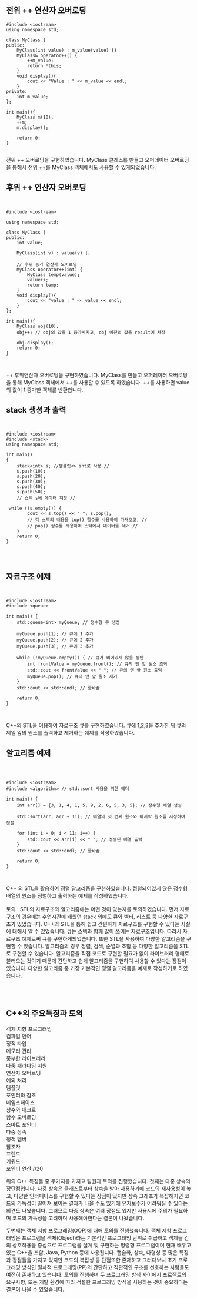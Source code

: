 <h2>전위 ++ 연산자 오버로딩</h2>

``` 
#include <iostream> 
using namespace std; 

class MyClass {
public:
    MyClass(int value) : m_value(value) {}
    MyClass& operator++() {
        ++m_value;
        return *this;
    }
    void display(){
        cout << "Value : " << m_value << endl; 
    }
private:
    int m_value;
};

int main(){
    MyClass m(10); 
    ++m; 
    m.display(); 
    
    return 0; 
}


```

전위 ++ 오버로딩을 구현하였습니다. MyClass 클래스를 만들고 오퍼레이터 오버로딩을 통해서 전위 ++를 
MyClass 객체에서도 사용할 수 있게되었습니다. 

<h2>후위 ++ 연산자 오버로딩</h2>

```


#include <iostream> 

using namespace std; 

class MyClass {
public:
    int value;

    MyClass(int v) : value(v) {}

    // 후위 증가 연산자 오버로딩
    MyClass operator++(int) {
        MyClass temp(value);
        value++;
        return temp;
    }
    void display(){
        cout << "value : " << value << endl; 
    }
};

int main(){
    MyClass obj(10);
    obj++; // obj의 값을 1 증가시키고, obj 이전의 값을 result에 저장
    
    obj.display(); 
    return 0; 
}



```



++ 후위연산자 오버로딩을 구현하였습니다. MyClass를 만들고 오퍼레이터 오버로딩을 통해 
MyClass 객체에서 ++를 사용할 수 있도록 하였습니다. ++를 사용하면 value의 값이 1 증가한 객체를 반환합니다.

<h2>stack 생성과 출력</h2>



```


#include <iostream>
#include <stack>
using namespace std;

int main()
{
    stack<int> s; //템플릿<> int로 사용 //
    s.push(10);
    s.push(20);
    s.push(30);
    s.push(40);
    s.push(50);
    // 스택 s에 데이터 저장 //
 
 while (!s.empty()) {
        cout << s.top() << " "; s.pop();
        // 각 스택의 내용을 top() 함수를 사용하여 가져오고, // 
        // pop() 함수를 사용하여 스택에서 데이터를 제거 //
    }
    return 0;
}




```


<h2>자료구조 예제</h2>



```


#include <iostream>
#include <queue>

int main() {
    std::queue<int> myQueue; // 정수형 큐 생성

    myQueue.push(1); // 큐에 1 추가
    myQueue.push(2); // 큐에 2 추가
    myQueue.push(3); // 큐에 3 추가

    while (!myQueue.empty()) { // 큐가 비어있지 않을 동안
        int frontValue = myQueue.front(); // 큐의 맨 앞 원소 조회
        std::cout << frontValue << " "; // 큐의 맨 앞 원소 출력
        myQueue.pop(); // 큐의 맨 앞 원소 제거
    }
    std::cout << std::endl; // 줄바꿈

    return 0;
}



```



C++의 STL을 이용하여 자료구조 큐를 구현하였습니다. 
큐에 1,2,3을 추가한 뒤 큐의 제일 앞의 원소를 출력하고 제거하는 예제를 작성하였습니다.

<h2>알고리즘 예제</h2>



```



#include <iostream>
#include <algorithm> // std::sort 사용을 위한 헤더

int main() {
    int arr[] = {3, 1, 4, 1, 5, 9, 2, 6, 5, 3, 5}; // 정수형 배열 생성

    std::sort(arr, arr + 11); // 배열의 첫 번째 원소와 마지막 원소를 지정하여 정렬

    for (int i = 0; i < 11; i++) {
        std::cout << arr[i] << " "; // 정렬된 배열 출력
    }
    std::cout << std::endl; // 줄바꿈

    return 0;
}



```



C++ 의 STL을 활용하여 정렬 알고리즘을 구현하였습니다. 
정렬되어있지 않은 정수형 배열의 원소를 정렬하고 출력하는 예제를 작성하였습니다. <br>  
토의 : STL의 자료구조와 알고리즘에는 어떤 것이 있는지를 토의하였습니다. 
먼저 자료구조의 경우에는 수업시간에 배웠던 stack 외에도 큐와 벡터, 리스트 등 다양한 자료구조가 있었습니다. 
C++의 STL을 통해 쉽고 간편하게 자료구조를 구현할 수 있다는 사실에 대해서 알 수 있었습니다. 
큐는 스택과 함께 많이 쓰이는 자료구조입니다. 따라서 자료구조 예제로써 큐를 구현하게되었습니다. 
또한 STL을 사용하여 다양한 알고리즘을 구현할 수 있습니다. 
알고리즘의 경우 정렬, 검색, 순열과 조합 등 다양한 알고리즘을 STL로 구현할 수 있습니다.
알고리즘을 직접 코드로 구현할 필요가 없이 라이브러리 형태로 불러오는 것이기 때문에 
간단하고 쉽게 알고리즘을 구현하여 사용할 수 있다는 장점이 있습니다. 
다양한 알고리즘 중 가장 기본적인 정렬 알고리즘을 예제로 작성하기로 하였습니다. 

<br> <br> 

<h2>C++의 주요특징과 토의</h2>


객체 지향 프로그래밍
<br>
컴파일 언어
<br>
정적 타입
<br>
메모리 관리
<br>
풍부한 라이브러리
<br>
다중 패러다임 지원
<br>
연산자 오버로딩
<br>
예외 처리
<br>
템플릿
<br>
포인터와 참조
<br>
네임스페이스
<br>
상수와 매크로
<br>
함수 오버로딩
<br>
스마트 포인터
<br>
다중 상속
<br>
정적 멤버
<br>
참조자
<br>
프렌드
<br>
키워드
<br>
포인터 연산 //20

위의 C++ 특징들 중 두가지를 가지고 팀원과 토의를 진행했습니다.
첫째는 다중 상속의 장단점입니다. 
다중 상속은 클래스로부터 상속을 받아 사용하기에 코드의 재사용성이 
높고, 다양한 인터페이스를 구현할 수 있다는 장점이 있지만
상속 그래프가 복잡해지면 코드의 가독성이 떨어져 보이는 결과가 
나올 수도 있기에 유지보수가 어려워질 수 있다는 의견도 나왔습니다. 
그러므로 다중 상속은 여러 장점도 있지만 사용시에 주의가 필요하며 
코드의 가독성을 고려하며 사용해야한다는 결론이 나왔습니다.

두번째는 객체 지향 프로그래밍(OOP)에 대해 토의를 진행했습니다.
객체 지향 프로그래밍은 프로그램을 객체(Object)라는 기본적인 프로그래밍 단위로 취급하고
객체들 간의 상호작용을 중심으로 프로그램을 설계 및 구현하는 명령형 프로그램이며
현재 배우고 있는 C++을 포함, Java, Python 등에 사용됩니다.
캡술화, 상속, 다형성 등 많은 특징과 장점들을 가지고 있지만 코드의 복잡성 등 단점또한 존재하고
그러다보니 초기 프로그래밍 방식인 절차적 프로그래밍(PP)의 간단하고 직관적인 구조를 
선호하는 사람들도 여전히 존재하고 있습니다.
토의를 진행하며 두 프로그래밍 방식 사이에서 프로젝트의 요구사항, 또는 개발 환경에 따라 
적절한 프로그래밍 방식을 사용하는 것이 중요하다는 결론이 나올 수 있었습니다.

